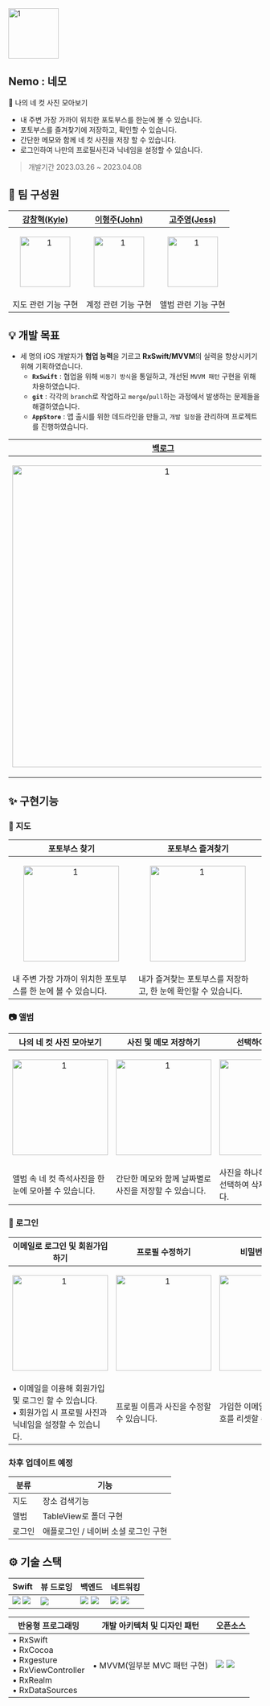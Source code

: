 <img width="100" alt="1" src="https://user-images.githubusercontent.com/108605997/231352131-34d4e272-f916-4d69-ba9f-2520ee5da458.png"> 

## Nemo : 네모
📸 나의 네 컷 사진 모아보기  
 - 내 주변 가장 가까이 위치한 포토부스를 한눈에 볼 수 있습니다.
 - 포토부스를 즐겨찾기에 저장하고, 확인할 수 있습니다.
 - 간단한 메모와 함께 네 컷 사진을 저장 할 수 있습니다.
 - 로그인하여 나만의 프로필사진과 닉네임을 설정할 수 있습니다.
> 개발기간 2023.03.26 ~ 2023.04.08

## 👥 팀 구성원
|[강창혁(Kyle)](https://github.com/KangChangHyeok)|[이형주(John)](https://github.com/HJLEE-22)|[고주영(Jess)](https://github.com/jessicakohh)|
|---|---|---|
|<p align="center"><img width="100" alt="1" src="https://user-images.githubusercontent.com/108605997/231363321-97ab6aa7-afcb-4649-acb9-9532e57e9949.jpeg"></p>|<p align="center"><img width="100" alt="1" src="https://user-images.githubusercontent.com/108605997/231363267-33b6aa65-03a7-4f4b-806b-54a071ff589e.png"></p>|<p align="center"><img width="100" alt="1" src="https://user-images.githubusercontent.com/108605997/231362961-11907fbe-1c29-4862-bf73-0bfb490b9746.png"></p>|
|지도 관련 기능 구현|계정 관련 기능 구현|앨범 관련 기능 구현|

## 💡 개발 목표
- 세 명의 iOS 개발자가 **협업 능력**을 기르고 **RxSwift/MVVM**의 실력을 향상시키기 위해 기획하였습니다.
    - **`RxSwift`** : 협업을 위해 `비동기 방식`을 통일하고, 개선된 `MVVM 패턴` 구현을 위해 차용하였습니다.
    - **`git`** : 각각의 `branch`로 작업하고 `merge`/`pull`하는 과정에서 발생하는 문제들을 해결하였습니다.
    - **`AppStore`** :  앱 출시를 위한 데드라인을 만들고, `개발 일정`을 관리하며 프로젝트를 진행하였습니다.

|[백로그](https://www.notion.so/jesskoh/c616f721571f4fbb879c7734380c4862?v=8e0a72070cc148eba3879f47d8f83811)|branch 현황|
|---|---|
|<p align="center"><img width="600" alt="1" src="https://user-images.githubusercontent.com/108605997/231385658-af8bf6fb-71ba-4332-befa-cbbf2b7a7584.png"></p>|<p align="center"><img width="600" alt="1" src="https://user-images.githubusercontent.com/108605997/231373044-be7e1d8a-74f4-46ae-97b4-5ef28aa91181.png"></p>|
    

## ✨ 구현기능
### 📍 지도
|포토부스 찾기|포토부스 즐겨찾기|
|---|---|
|<p align="center"><img width="190" alt="1" src="https://user-images.githubusercontent.com/108605997/231370045-696531d5-b81f-4f93-a890-af8ccc22e481.gif"></p>|<p align="center"><img width="190" alt="1" src="https://user-images.githubusercontent.com/108605997/231370055-a943d345-2eb9-4283-a8dd-e4a55d90a835.gif"></p>|
|내 주변 가장 가까이 위치한 포토부스를 한 눈에 볼 수 있습니다.|내가 즐겨찾는 포토부스를 저장하고, 한 눈에 확인할 수 있습니다.|

### 📷 앨범
|나의 네 컷 사진 모아보기|사진 및 메모 저장하기|선택하여 삭제하기|
|---|---|---|
|<p align="center"><img width="190" alt="1" src="https://user-images.githubusercontent.com/108605997/231370514-e5b053d0-0260-4621-bece-9da4c38038cc.gif"></p>|<p align="center"><img width="190" alt="1" src="https://user-images.githubusercontent.com/108605997/231370487-a16d4c1e-4c61-4dcb-b6b9-76e50fb5b0d1.gif"></p>|<p align="center"><img width="190" alt="1" src="https://user-images.githubusercontent.com/108605997/231370726-762a8726-5d37-486e-b4e8-86c8d504a77e.gif"></p>|
|앨범 속 네 컷 즉석사진을 한 눈에 모아볼 수 있습니다.|간단한 메모와 함께 날짜별로 사진을 저장할 수 있습니다.|사진을 하나하나 누르지 않고 선택하여 삭제할 수 있습니다.|

### 🔐 로그인
|이메일로 로그인 및 회원가입하기|프로필 수정하기|비밀번호 재설정|로그아웃 및 탈퇴하기|
|---|---|---|---|
|<p align="center"><img width="190" alt="1" src="https://user-images.githubusercontent.com/108605997/231371478-3564de95-fbd4-4d2e-ad33-c2d470812531.gif"></p>|<p align="center"><img width="190" alt="1" src="https://user-images.githubusercontent.com/108605997/231371448-05e777cc-6449-48f9-bf83-25f771390a6f.gif"></p>|<p align="center"><img width="190" alt="1" src="https://user-images.githubusercontent.com/108605997/231371464-e67de322-4daa-4e03-a921-44410be84da9.gif"></p>|<p align="center"><img width="190" alt="1" src="https://user-images.githubusercontent.com/108605997/231371487-54d080e3-4152-4530-9457-f907625a012a.gif"></p>|
|• 이메일을 이용해 회원가입 및 로그인 할 수 있습니다.  <br> • 회원가입 시 프로필 사진과 닉네임을 설정할 수 있습니다.|프로필 이름과 사진을 수정할 수 있습니다.|가입한 이메일 주소로 비밀번호를 리셋할 수 있습니다. |로그아웃과 회원탈퇴를 구분해 이용할 수 있습니다. |


### 차후 업데이트 예정
|분류|기능|
|---|---|
|지도|장소 검색기능|
|앨범|TableView로 폴더 구현|
|로그인|애플로그인 / 네이버 소셜 로그인 구현|



## ⚙️ 기술 스택
|Swift|뷰 드로잉|백엔드|네트워킹|
|---|---|---|---|
|<img src="https://img.shields.io/badge/Swift5-494949?style=flat-square&logo=Swift&#F05138=white"> <img src="https://img.shields.io/badge/UIKit-494949?style=flat-square&logo=UIKit&logoColor=white">|<img src="https://img.shields.io/badge/SnapKit-494949?style=flat-square&logo=SnapKit&logoColor=white">|<img src="https://img.shields.io/badge/Realm-494949?style=flat-square&logo=Realm&logoColor=white"> <img src="https://img.shields.io/badge/FireBase-494949?style=flat-square&logo=FireBase&logoColor=white">|<img src="https://img.shields.io/badge/URLSession-494949?style=flat-square&logo=URLSession&logoColor=white"> <img src="https://img.shields.io/badge/NMaps(네이버 맵api)-494949?style=flat-square&logo=URLSession&logoColor=white">|

|반응형 프로그래밍|개발 아키텍처 및 디자인 패턴|오픈소스|
|---|---|---|
|• RxSwift <br> • RxCocoa <br> • Rxgesture <br> • RxViewController <br> • RxRealm <br> • RxDataSources | • MVVM(일부분 MVC 패턴 구현)|<img src="https://img.shields.io/badge/Kingfisher-494949?style=flat-square&logo=Kingfisher&logoColor=white"> <img src="https://img.shields.io/badge/IQKeyboardManagerSwift-494949?style=flat-square&logo=IQKeyboardManagerSwift&logoColor=white">|



